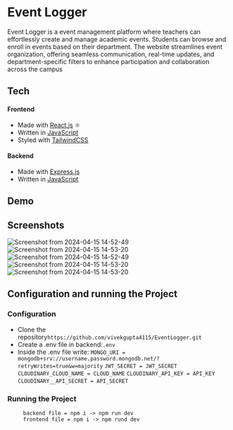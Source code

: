 # Event Logger

Event Logger is a event management platform where teachers can effortlessly create and manage academic events. Students can browse and enroll in events based on their department. The website streamlines event organization, offering seamless communication, real-time updates, and department-specific filters to enhance participation and collaboration across the campus

## Tech

#### Frontend

- Made with [React.js](https://reactjs.org/) ⚛️
- Written in [JavaScript](https://www.javascript.com/)
- Styled with [TailwindCSS](https://tailwindcss.com/)

#### Backend

- Made with [Express.js](https://www.npmjs.com/package/express)
- Written in [JavaScript](https://www.javascript.com/)

## Demo

<!-- [Demo.webm](https://user-images.githubusercontent.com/80352125/209821700-35ce1ecd-4f48-4576-8803-145f4c8ae541.webm) -->

## Screenshots

![Screenshot from 2024-04-15 14-52-49](https://ibb.co/Tm2HTDb)
![Screenshot from 2024-04-15 14-53-20](https://ibb.co/F7f0d53)
![Screenshot from 2024-04-15 14-52-49](https://ibb.co/64sSHrs)
![Screenshot from 2024-04-15 14-53-20](https://ibb.co/sgMNb2b)
![Screenshot from 2024-04-15 14-53-20](https://ibb.co/ThZYJ3Z)


## Configuration and running the Project

### Configuration

- Clone the repository`https://github.com/vivekgupta4115/EventLogger.git`
- Create a .env file in backend:`.env`
- Inside the .env file write:
`MONGO_URI = mongodb+srv://username.password.mongodb.net/?retryWrites=true&w=majority`
`JWT_SECRET = JWT_SECRET`
`CLOUDINARY_CLOUD_NAME = CLOUD_NAME`
`CLOUDINARY_API_KEY = API_KEY`
`CLOUDINARY__API_SECRET = API_SECRET`

### Running the Project

         backend file = npm i -> npm run dev
         frontend file = npm i -> npm rund dev
